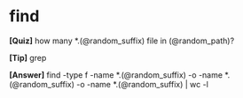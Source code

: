 # find

**[Quiz]** how many *.(@random_suffix) file in (@random_path)?

**[Tip]** grep

**[Answer]** find -type f -name *.(@random_suffix) -o -name *.(@random_suffix) -o -name *.(@random_suffix) | wc -l
